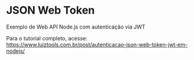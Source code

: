 # JSON Web Token
Exemplo de Web API Node.js com autenticação via JWT

Para o tutorial completo, acesse: https://www.luiztools.com.br/post/autenticacao-json-web-token-jwt-em-nodejs/
